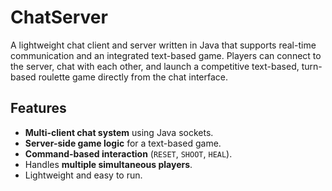 # ChatServer
A lightweight chat client and server written in Java that supports real-time communication and an integrated text-based game.
Players can connect to the server, chat with each other, and launch a competitive text-based, turn-based roulette game directly from the chat interface.

## Features
- **Multi-client chat system** using Java sockets.  
- **Server-side game logic** for a text-based game.  
- **Command-based interaction** (`RESET`, `SHOOT`, `HEAL`).  
- Handles **multiple simultaneous players**.  
- Lightweight and easy to run.

